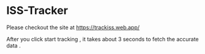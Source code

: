 # ISS-Tracker
Please checkout the site at https://trackiss.web.app/

After you click start tracking , it takes about 3 seconds to fetch the accurate data .

